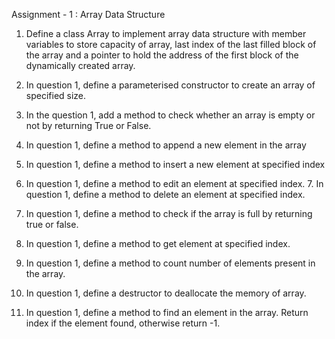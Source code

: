 Assignment - 1 : Array Data Structure

1. Define a class Array to implement array data structure with member variables to store capacity of array, last index of the last filled block of the array and a pointer to hold the address of the first block of the dynamically created array.

2. In question 1, define a parameterised constructor to create an array of specified size.

3. In the question 1, add a method to check whether an array is empty or not by returning True or False.

4. In question 1, define a method to append a new element in the array

5. In question 1, define a method to insert a new element at specified index

6. In question 1, define a method to edit an element at specified index. 7. In question 1, define a method to delete an element at specified index.

8. In question 1, define a method to check if the array is full by returning true or false.

9. In question 1, define a method to get element at specified index.

10. In question 1, define a method to count number of elements present in the array.

11. In question 1, define a destructor to deallocate the memory of array.

12. In question 1, define a method to find an element in the array. Return index if the element found, otherwise return -1.

